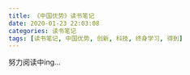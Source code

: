 ```yaml
---
title: 《中国优势》读书笔记
date: 2020-01-23 22:03:08
categories: 读书笔记
tags: [读书笔记, 中国优势, 创新, 科技, 终身学习, 得到]
---
```

努力阅读中ing...

